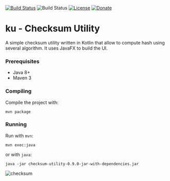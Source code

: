 [![Build Status](https://travis-ci.org/alessmar/ku.svg?branch=master)](https://travis-ci.org/alessmar/ku)
![Build Status](https://github.com/alessmar/ku/actions/workflows/main.yml/badge.svg)
[![License](https://img.shields.io/badge/license-MIT-blue.svg)](https://opensource.org/licenses/MIT)
[![Donate](https://img.shields.io/badge/donate-buy%20me%20a%20coffee-yellowgreen.svg)](https://ko-fi.com/Y8Y6BN8C)


# ku - Checksum Utility

A simple checksum utility written in Kotlin that allow to compute hash using several algorithm. It uses JavaFX to build the UI.

### Prerequisites

* Java 8+
* Maven 3

### Compiling

Compile the project with:

```
mvn package
```

### Running

Run with `mvn`: 

```
mvn exec:java
```

or with `java`: 

```
java -jar checksum-utility-0.9.0-jar-with-dependencies.jar
```

![checksum](images/checksum.png)
